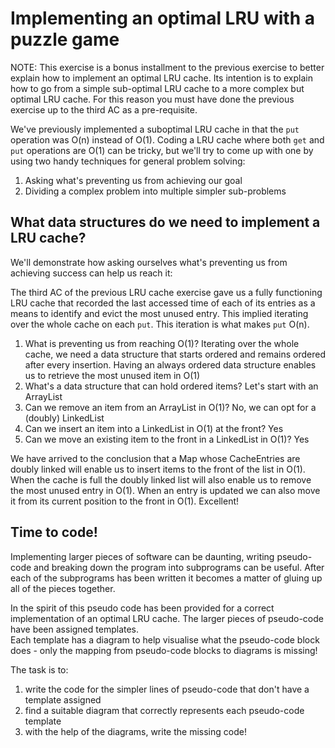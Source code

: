 # Implementing an optimal LRU with a puzzle game

NOTE: This exercise is a bonus installment to the previous exercise to better explain how to implement an optimal LRU cache.
Its intention is to explain how to go from a simple sub-optimal LRU cache to a more complex but optimal LRU cache.
For this reason you must have done the previous exercise up to the third AC as a pre-requisite.

We've previously implemented a suboptimal LRU cache in that the `put` operation was O(n) instead of O(1).
Coding a LRU cache where both `get` and `put` operations are O(1) can be tricky, but we'll
try to come up with one by using two handy techniques for general problem solving:

1. Asking what's preventing us from achieving our goal
2. Dividing a complex problem into multiple simpler sub-problems

## What data structures do we need to implement a LRU cache?

We'll demonstrate how asking ourselves what's preventing us from achieving success can help us reach it:

The third AC of the previous LRU cache exercise gave us a fully functioning LRU cache that recorded the last accessed
time of each of its entries as a means to identify and evict the most unused entry. This implied iterating over the whole
cache on each `put`. This iteration is what makes `put` O(n).

1. What is preventing us from reaching O(1)? Iterating over the whole cache, we need a data structure that starts ordered and remains ordered after every insertion. Having an always ordered data structure enables us to retrieve the most unused item in O(1)
2. What's a data structure that can hold ordered items? Let's start with an ArrayList
3. Can we remove an item from an ArrayList in O(1)? No, we can opt for a (doubly) LinkedList
4. Can we insert an item into a LinkedList in O(1) at the front? Yes
5. Can we move an existing item to the front in a LinkedList in O(1)? Yes

We have arrived to the conclusion that a Map whose CacheEntries are doubly linked will enable us to insert items to the front
of the list in O(1). When the cache is full the doubly linked list will also enable us to remove the most unused entry in O(1).
When an entry is updated we can also move it from its current position to the front in O(1). Excellent!

## Time to code!

Implementing larger pieces of software can be daunting, writing pseudo-code and breaking down the program
into subprograms can be useful. After each of the subprograms has been written it becomes a matter of gluing up all
of the pieces together.

In the spirit of this pseudo code has been provided for a correct implementation of an optimal LRU cache. The larger pieces
of pseudo-code have been assigned templates.<br>
Each template has a diagram to help visualise what the pseudo-code block does - only the mapping from pseudo-code blocks to diagrams is missing!

The task is to:

1. write the code for the simpler lines of pseudo-code that don't have a template assigned
2. find a suitable diagram that correctly represents each pseudo-code template
3. with the help of the diagrams, write the missing code!

